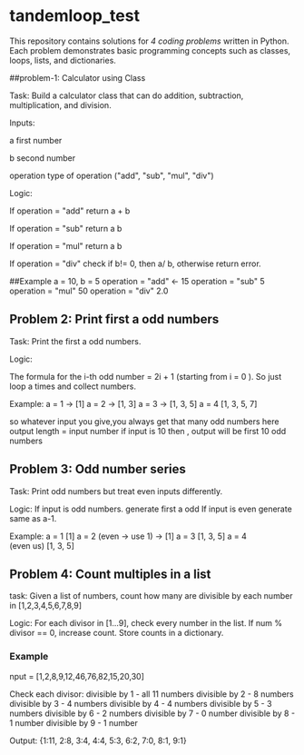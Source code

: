 # tandemloop_test
This repository contains solutions for *4 coding problems* written in Python.  
Each problem demonstrates basic programming concepts such as classes, loops, lists, and dictionaries.


##problem-1: Calculator using Class

Task: Build a calculator class that can do addition, subtraction, multiplication, and division.

Inputs:

a first number

b second number

operation type of operation ("add", "sub", "mul", "div")

Logic:

If operation = "add" return a + b

If operation = "sub" return a b

If operation = "mul" return a b

If operation = "div" check if b!= 0, then a/ b, otherwise return error.

##Example
a = 10, b = 5
operation = "add" ← 15
operation = "sub" 5
operation = "mul" 50
operation = "div" 2.0




##  Problem 2: Print first a odd numbers
Task: Print the first a odd numbers.

Logic:

The formula for the i-th odd number = 2i + 1 (starting from i = 0 ).
So just loop a times and collect numbers.

Example:
a = 1 -> [1]
a = 2 -> [1, 3]
a = 3 -> [1, 3, 5]
a = 4 [1, 3, 5, 7]

so whatever input you give,you always get that many odd numbers
here output length = input number
if input is 10 then , output will be first 10 odd numbers
 




##  Problem 3: Odd number series
Task: Print odd numbers but treat even inputs differently.

Logic:
If input is odd numbers. generate first a odd
If input is even generate same as a-1.

Example:
a = 1 [1]
a = 2 (even → use 1) → [1]
a = 3  [1, 3, 5]
a = 4 (even us) [1, 3, 5]




## Problem 4: Count multiples in a list
task: Given a list of numbers, count how many are divisible by each number in [1,2,3,4,5,6,7,8,9]

Logic:
For each divisor in [1...9], check every number in the list.
If num % divisor == 0, increase count.
Store counts in a dictionary.

### Example
nput = [1,2,8,9,12,46,76,82,15,20,30]

Check each divisor:
divisible by 1 - all 11 numbers
divisible by 2 - 8 numbers
divisible by 3 - 4 numbers
divisible by 4 - 4 numbers
divisible by 5 - 3 numbers
divisible by 6 - 2 numbers
divisible by 7 - 0 number
divisible by 8 - 1 number
divisible by 9 - 1 number

Output:
{1:11, 2:8, 3:4, 4:4, 5:3, 6:2, 7:0, 8:1, 9:1}







